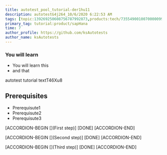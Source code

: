```yaml
---
title: autotest_pool_tutorial-der1hu11
description: autotestG4j264_10/6/2020 6:22:53 AM
tags: [topic:139269250608756787992873,products:tech/73554900100700000996,tutorial:experience/advanced]
primary_tag: tutorial:product/sapHana
time: 7
author_profile: https://github.com/ksAutotests
author_name: ksAutotests
---
```

### You will learn
- You will learn this
- and that

autotest tutorial textT46Xu8

## Prerequisites
- Prerequisute1
- Prerequisute2
- Prerequisute3

[ACCORDION-BEGIN [](First step)]
[DONE]
[ACCORDION-END]

[ACCORDION-BEGIN [](Second step)]
[DONE]
[ACCORDION-END]

[ACCORDION-BEGIN [](Third step)]
[DONE]
[ACCORDION-END]

